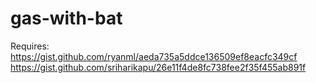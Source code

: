 # gas-with-bat
Requires: https://gist.github.com/ryanml/aeda735a5ddce136509ef8eacfc349cf
https://gist.github.com/sriharikapu/26e11f4de8fc738fee2f35f455ab891f
